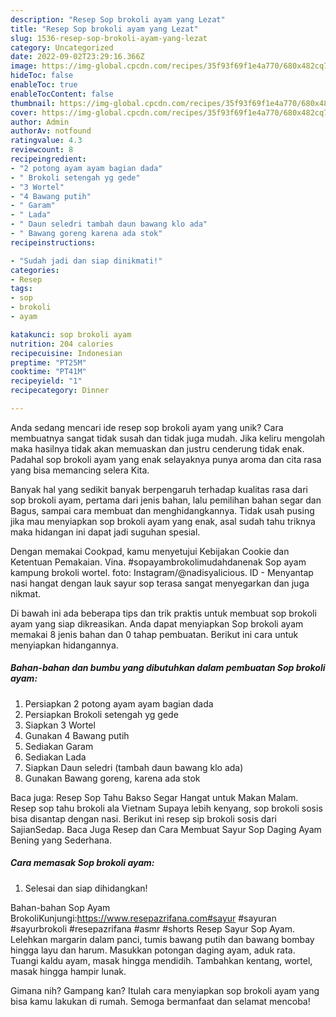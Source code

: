 ```yaml
---
description: "Resep Sop brokoli ayam yang Lezat"
title: "Resep Sop brokoli ayam yang Lezat"
slug: 1536-resep-sop-brokoli-ayam-yang-lezat
category: Uncategorized
date: 2022-09-02T23:29:16.366Z
image: https://img-global.cpcdn.com/recipes/35f93f69f1e4a770/680x482cq70/sop-brokoli-ayam-foto-resep-utama.jpg
hideToc: false
enableToc: true
enableTocContent: false
thumbnail: https://img-global.cpcdn.com/recipes/35f93f69f1e4a770/680x482cq70/sop-brokoli-ayam-foto-resep-utama.jpg
cover: https://img-global.cpcdn.com/recipes/35f93f69f1e4a770/680x482cq70/sop-brokoli-ayam-foto-resep-utama.jpg
author: Admin
authorAv: notfound
ratingvalue: 4.3
reviewcount: 8
recipeingredient:
- "2 potong ayam ayam bagian dada"
- " Brokoli setengah yg gede"
- "3 Wortel"
- "4 Bawang putih"
- " Garam"
- " Lada"
- " Daun seledri tambah daun bawang klo ada"
- " Bawang goreng karena ada stok"
recipeinstructions:

- "Sudah jadi dan siap dinikmati!"
categories:
- Resep
tags:
- sop
- brokoli
- ayam

katakunci: sop brokoli ayam 
nutrition: 204 calories
recipecuisine: Indonesian
preptime: "PT25M"
cooktime: "PT41M"
recipeyield: "1"
recipecategory: Dinner

---
```





Anda sedang mencari ide resep sop brokoli ayam yang unik? Cara membuatnya sangat tidak susah dan tidak juga mudah. Jika keliru mengolah maka hasilnya tidak akan memuaskan dan justru cenderung tidak enak. Padahal sop brokoli ayam yang enak selayaknya punya aroma dan cita rasa yang bisa memancing selera Kita.





Banyak hal yang sedikit banyak berpengaruh terhadap kualitas rasa dari sop brokoli ayam, pertama dari jenis bahan, lalu pemilihan bahan segar dan Bagus, sampai cara membuat dan menghidangkannya. Tidak usah pusing jika mau menyiapkan sop brokoli ayam yang enak,      asal sudah tahu triknya maka hidangan ini dapat jadi suguhan spesial.














Dengan memakai Cookpad, kamu menyetujui Kebijakan Cookie dan Ketentuan Pemakaian. Vina. #sopayambrokolimudahdanenak Sop ayam kampung brokoli wortel. foto: Instagram/@nadisyalicious. ID - Menyantap nasi hangat dengan lauk sayur sop terasa sangat menyegarkan dan juga nikmat.






Di bawah ini ada beberapa tips dan trik praktis untuk membuat sop brokoli ayam yang siap dikreasikan. Anda dapat menyiapkan Sop brokoli ayam memakai 8 jenis bahan dan 0 tahap pembuatan. Berikut ini cara untuk menyiapkan hidangannya.

<!--inarticleads1-->

##### Bahan-bahan dan bumbu yang dibutuhkan dalam pembuatan Sop brokoli ayam:

1. Persiapkan 2 potong ayam ayam bagian dada
1. Persiapkan  Brokoli setengah yg gede
1. Siapkan 3 Wortel
1. Gunakan 4 Bawang putih
1. Sediakan  Garam
1. Sediakan  Lada
1. Siapkan  Daun seledri (tambah daun bawang klo ada)
1. Gunakan  Bawang goreng, karena ada stok


Baca juga: Resep Sop Tahu Bakso Segar Hangat untuk Makan Malam. Resep sop tahu brokoli ala Vietnam Supaya lebih kenyang, sop brokoli sosis bisa disantap dengan nasi. Berikut ini resep sip brokoli sosis dari SajianSedap. Baca Juga Resep dan Cara Membuat Sayur Sop Daging Ayam Bening yang Sederhana. 

<!--inarticleads2-->

##### Cara memasak Sop brokoli ayam:


1. Selesai dan siap dihidangkan!

Bahan-bahan Sop Ayam BrokoliKunjungi:https://www.resepazrifana.com#sayur #sayuran #sayurbrokoli #resepazrifana #asmr #shorts Resep Sayur Sop Ayam. Lelehkan margarin dalam panci, tumis bawang putih dan bawang bombay hingga layu dan harum. Masukkan potongan daging ayam, aduk rata. Tuangi kaldu ayam, masak hingga mendidih. Tambahkan kentang, wortel, masak hingga hampir lunak. 

Gimana nih? Gampang kan? Itulah cara menyiapkan sop brokoli ayam yang bisa kamu lakukan di rumah. Semoga bermanfaat dan selamat mencoba!

